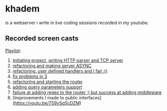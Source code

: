 # khadem
is a webserver i write in live coding sessions recorded in my youtube.


## Recorded screen casts
[Playlist](https://www.youtube.com/playlist?list=PLS87DlLl8etzu2yg5c6a8dDB3wntFsRcj): 
1. [Initiating project, writing HTTP parser and TCP server](https://youtu.be/olOJbYP0ORE)
2. [refactoring and making server ASYNC](https://youtu.be/gnTI9PNsu1U)
3. [refactoring, user defined handlers and I fail :)) ](https://youtu.be/BTXHalxmHvs)
4. [fix problems in 3](https://youtu.be/WhkbLvU4AQ8)
5. [refactoring and starting the router](https://youtu.be/TQkjrJ_hlKM)
6. [adding query parameters support](https://youtu.be/4iBNrTZ6-FY)
7. [failure at adding regex to the router :) but success at adding middleware](https://youtu.be/FymX_XfIgts)
8. [Improvements I made to public interfaces] (https://youtu.be/7S9ySq5cDZM)
